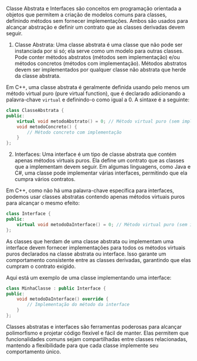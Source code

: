 Classe Abstrata e Interfaces são conceitos em programação orientada a objetos que permitem a criação de modelos comuns para classes, definindo métodos sem fornecer implementações. Ambos são usados para alcançar abstração e definir um contrato que as classes derivadas devem seguir.

1. Classe Abstrata:
Uma classe abstrata é uma classe que não pode ser instanciada por si só; ela serve como um modelo para outras classes. Pode conter métodos abstratos (métodos sem implementação) e/ou métodos concretos (métodos com implementação). Métodos abstratos devem ser implementados por qualquer classe não abstrata que herde da classe abstrata.

Em C++, uma classe abstrata é geralmente definida usando pelo menos um método virtual puro (pure virtual function), que é declarado adicionando a palavra-chave `virtual` e definindo-o como igual a 0. A sintaxe é a seguinte:

```cpp
class ClasseAbstrata {
public:
    virtual void metodoAbstrato() = 0; // Método virtual puro (sem implementação)
    void metodoConcreto() {
        // Método concreto com implementação
    }
};
```

2. Interfaces:
Uma interface é um tipo de classe abstrata que contém apenas métodos virtuais puros. Ela define um contrato que as classes que a implementam devem seguir. Em algumas linguagens, como Java e C#, uma classe pode implementar várias interfaces, permitindo que ela cumpra vários contratos.

Em C++, como não há uma palavra-chave específica para interfaces, podemos usar classes abstratas contendo apenas métodos virtuais puros para alcançar o mesmo efeito:

```cpp
class Interface {
public:
    virtual void metodoDaInterface() = 0; // Método virtual puro (sem implementação)
};
```

As classes que herdam de uma classe abstrata ou implementam uma interface devem fornecer implementações para todos os métodos virtuais puros declarados na classe abstrata ou interface. Isso garante um comportamento consistente entre as classes derivadas, garantindo que elas cumpram o contrato exigido.

Aqui está um exemplo de uma classe implementando uma interface:

```cpp
class MinhaClasse : public Interface {
public:
    void metodoDaInterface() override {
        // Implementação do método da interface
    }
};
```

Classes abstratas e interfaces são ferramentas poderosas para alcançar polimorfismo e projetar código flexível e fácil de manter. Elas permitem que funcionalidades comuns sejam compartilhadas entre classes relacionadas, mantendo a flexibilidade para que cada classe implemente seu comportamento único.